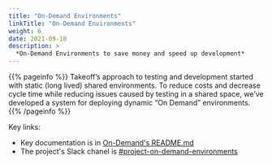 ```yaml
---
title: "On-Demand Environments"
linkTitle: "On-Demand Environments"
weight: 6
date: 2021-09-10
description: >
  *On-Demand Environments to save money and speed up development*
---
```


{{% pageinfo %}}
Takeoff’s approach to testing and development started with static (long lived) shared environments. To reduce costs and decrease cycle time while reducing issues caused by testing in a shared space, we’ve developed a system for deploying dynamic “On Demand” environments.
{{% /pageinfo %}}

Key links:
* Key documentation is in [On-Demand's README.md](https://github.com/takeoff-com/on-demand-env/blob/master/README.md)
* The project's Slack chanel is [#project-on-demand-environments](https://takeofftech.slack.com/archives/C02A38MNU76)





